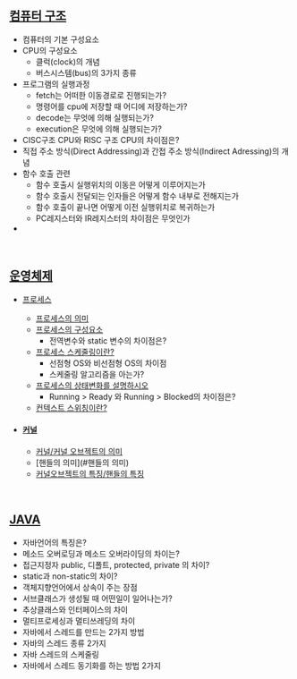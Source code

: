 ## [컴퓨터 구조](./computer_architecture.md#컴퓨터-구조)

- 컴퓨터의 기본 구성요소
- CPU의 구성요소
  - 클럭(clock)의 개념
  - 버스시스템(bus)의 3가지 종류
- 프로그램의 실행과정
  - fetch는 어떠한 이동경로로 진행되는가?
  - 명령어를 cpu에 저장할 때 어디에 저장하는가?
  - decode는 무엇에 의해 실행되는가?
  - execution은 무엇에 의해 실행되는가?
- CISC구조 CPU와 RISC 구조 CPU의 차이점은?
- 직접 주소 방식(Direct Addressing)과 간접 주소 방식(Indirect Adressing)의 개념
- 함수 호출 관련
  - 함수 호출시 실행위치의 이동은 어떻게 이루어지는가
  - 함수 호출시 전달되는 인자들은 어떻게 함수 내부로 전해지는가
  - 함수 호출이 끝나면 어떻게 이전 실행위치로 복귀하는가
  - PC레지스터와 IR레지스터의 차이점은 무엇인가
- 

</br>

## [운영체제](./operating_system.md#운영체제)

- [프로세스](#프로세스)

  - [프로세스의 의미](#프로세스의-의미)
  - [프로세스의 구성요소](#프로세스의-구성-요소)
    - 전역변수와 static 변수의 차이점은?
  - [프로세스 스케줄링이란?](#프로세스-스케줄링)
    - 선점형 OS와 비선점형 OS의 차이점
    - 스케줄링 알고리즘을 아는가?
  - [프로세스의 상태변화를 설명하시오](#프로세스의-상태변화)
    - Running > Ready 와 Running > Blocked의 차이점은?
  - [컨텍스트 스위칭이란?](#컨텍스트-스위칭)

- #### [커널](커널)

  - [커널/커널 오브젝트의 의미](#커널의-의미)
  - [핸들의 의미](#핸들의 의미)
  - [커널오브젝트의 특징/핸들의 특징](#커널오브젝트와-핸들의-특징)

</br>

## [JAVA](./java.md#java)

- 자바언어의 특징은?
- 메소드 오버로딩과 메소드 오버라이딩의 차이는?
- 접근지정자 public, 디폴트, protected, private 의 차이?
- static과 non-static의 차이?
- 객체지향언어에서 상속이 주는 장점
- 서브클래스가 생성될 때 어떤일이 일어나는가?
- 추상클래스와 인터페이스의 차이
- 멀티프로세싱과 멀티쓰레딩의 차이
- 자바에서 스레드를 만드는 2가지 방법
- 자바의 스레드 종류 2가지
- 자바 스레드의 스케줄링
- 자바에서 스레드 동기화를 하는 방법 2가지



